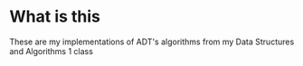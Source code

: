 # What is this
These are my implementations of ADT's algorithms from my Data Structures and Algorithms 1 class